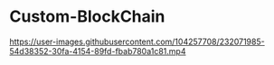 # Custom-BlockChain
https://user-images.githubusercontent.com/104257708/232071985-54d38352-30fa-4154-89fd-fbab780a1c81.mp4
